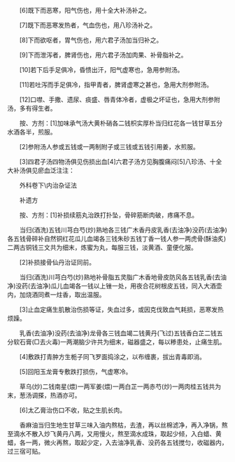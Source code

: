 <!-- { "loadSidebar": true } -->
　　[6]既下而恶寒，阳气伤也，用十全大补汤补之。

　　[7]既下而恶寒发热者，气血伤也，用八珍汤补之。

　　[8]下而欲呕者，胃气伤也，用六君子汤加当归补之。

　　[9]下而泄泻者，脾肾伤也，用六君子汤加肉果、补骨脂补之。

　　[10]若下后手足俱冷，昏愦出汗，阳气虚寒也，急用参附汤。

　　[11]若吐泻而手足俱冷，指甲青者，脾肾虚寒之甚也，急用大剂参附汤。

　　[12]口噤、手撒、遗尿、痰盛、唇青体冷者，虚极之坏证也，急用大剂参附汤，多有得生者。

　　按、方剂：[1]加味承气汤大黄朴硝各二钱枳实厚朴当归红花各一钱甘草五分水酒各半，煎服。

　　[2]参附汤人参或五钱或一两制附子或三钱或五钱引用姜，水煎服。

　　[3]四君子汤四物汤俱见伤损出血[4]六君子汤方见胸腹痛闷[5]八珍汤、十全大补汤俱见瘀血泛注注：

　　外科卷下\内治杂证法

　　补遗方

　　按、方剂：[1]补损续筋丸治跌打扑坠，骨碎筋断肉破，疼痛不息。

　　当归(酒洗)五钱川芎白芍(炒)熟地各三钱广木香丹皮乳香(去油净)没药(去油净)各五钱骨碎补自然铜红花瓜儿血竭各三钱朱砂五钱丁香一钱人参一两虎骨(酥油炙)二两古铜钱三文共为细末，炼蜜为丸，每服三钱，淡黄酒、童便化服。

　　[2]补损接骨仙丹治证同前。

　　当归(酒洗)川芎白芍(炒)熟地补骨脂五灵脂广木香地骨皮防风各五钱乳香(去油净)没药(去油净)瓜儿血竭各一钱以上锉一处，用夜合花树根皮五钱，同入大酒壶内，加烧酒同煮一炷香，取出温服。

　　[3]止血定痛生肌散治伤损等证，失血过多，或因克伐致血气耗损，恶寒发热烦躁。

　　乳香(去油净)没药(去油净)龙骨各三钱血竭二钱黄丹(飞过)五钱香白芷二钱五分软石膏(□去火毒)一两潮脑少许共为细末，磁器盛之，每以糁患处，止痛生肌。

　　[4]敷跌打青肿方生栀子同飞罗面捣涂之，以布缠裹，拔出青毒即消。

　　[5]回阳玉龙膏专敷跌打损伤，气虚寒冷。

　　草乌(炒)二钱南星(煨)一两军姜(煨)一两白芷一两赤芍(炒)一两肉桂五钱共为末，葱汤调搽，热酒亦可。

　　[6]太乙膏治伤口不收，贴之生肌长肉。

　　香麻油当归生地生甘草三味入油内熬枯，去渣，再以丝棉滤净，再入净锅，熬至滴水不散入炒飞黄丹八两，又用慢火，熬至滴水成珠，取起少倾，入白蜡、黄蜡，各一两，微火再熬，取起少定，入去油净乳香、没药各五钱搅匀，收磁器内，过三宿可贴。

　　
